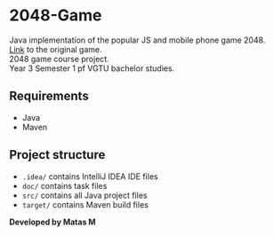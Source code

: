 # 2048-Game

Java implementation of the popular JS and mobile phone game 2048.<br>
<a href="https://play2048.co/">Link</a> to the original game.<br>
2048 game course project.<br>
Year 3 Semester 1 pf VGTU bachelor studies.

## Requirements
- Java
- Maven

## Project structure
- <code>.idea/</code> contains IntelliJ IDEA IDE files
- <code>doc/</code> contains task files
- <code>src/</code> contains all Java project files
- <code>target/</code> contains Maven build files

<b>Developed by Matas M</b>
